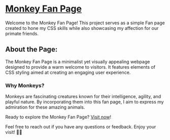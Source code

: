 # [Monkey Fan Page](https://diniscarvalho19.github.io/Monkey-Fan-Page/)

Welcome to the Monkey Fan Page! This project serves as a simple Fan page created to hone my CSS skills while also showcasing my affection for our primate friends.

## About the Page:
The Monkey Fan Page is a minimalist yet visually appealing webpage designed to provide a warm welcome to visitors. It features elements of CSS styling aimed at creating an engaging user experience.

### Why Monkeys?
Monkeys are fascinating creatures known for their intelligence, agility, and playful nature. By incorporating them into this fan page, I aim to express my admiration for these amazing animals.

Ready to explore the Monkey Fan Page? [Visit now](https://diniscarvalho19.github.io/Monkey-Fan-Page/)!

Feel free to reach out if you have any questions or feedback. Enjoy your visit! 🐒🌿
